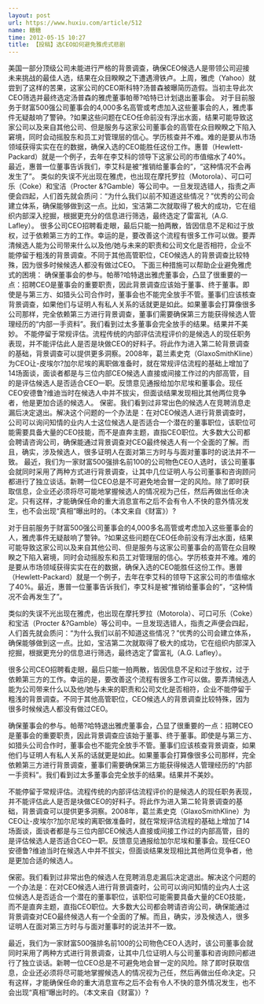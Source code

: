 ```yaml
---
layout: post
url: https://www.huxiu.com/article/512
name: 糖糖
time: 2012-05-15 10:27
title: 【投稿】选CEO如何避免雅虎式悲剧
---
```

美国一部分顶级公司未能进行严格的背景调查，确保CEO候选人是带领公司迎接未来挑战的最佳人选，结果在众目睽睽之下遭遇滑铁卢。上周，雅虎（Yahoo）就尝到了这样的苦果，这家公司的CEO斯科特?汤普森被曝简历造假。当初主导此次CEO筛选并最终选定汤普森的雅虎董事帕蒂?哈特已计划退出董事会。 对于目前服务于财富500强公司董事会的4,000多名高管或考虑加入这些董事会的人，雅虎事件无疑敲响了警钟。?如果这些问题在CEO任命前没有浮出水面，结果可能导致这家公司以及来自其他公司、但是服务与这家公司董事会的高管在众目睽睽之下陷入窘境，同时会动摇股东和员工对管理层的信心。学历核查并不难。难的是要从市场领域获得实实在在的数据，确保入选的CEO能胜任这份工作。惠普（Hewlett-Packard）就是一个例子，去年在李艾科的领导下这家公司的市值缩水了40%。最近，惠普一位董事告诉我们，李艾科是被“推销给董事会的”，“这种情况不会再发生了”。 类似的失误不光出现在雅虎，也出现在摩托罗拉（Motorola）、可口可乐（Coke）和宝洁（Procter &?Gamble）等公司中。一旦发现选错人，指责之声便会四起，人们首先就会质问：“为什么我们以前不知道这些情况？”优秀的公司会建立体系，确保能够做到这一点。比如，宝洁第二次就取得了极大的成功，它在组织内部深入挖掘，根据更充分的信息进行筛选，最终选定了雷富礼（A.G. Lafley）。 很多公司CEO招聘看走眼，最后只能一拍两散，皆因信息不足和过于放权，过于依赖第三方的工作。幸运的是，要改善这个流程有很多工作可以做。要弄清候选人能为公司带来什么以及他/她与未来的职责和公司文化是否相符，企业不能停留于粗浅的背景调查。不同于其他高管职位，CEO候选人的背景调查比较特殊，因为很多时候候选人都没有做过CEO。 下面三种措施可以帮助企业避免雅虎式的困境： 确保董事会的参与。帕蒂?哈特退出雅虎董事会，凸显了很重要的一点：招聘CEO是董事会的重要职责，因此背景调查应该始于董事、终于董事。即使是与第三方、如猎头公司合作时，董事会也不能完全放手不管。董事们应该核查背景调查，如果他们与证明人有私人关系的话就更是如此。如果董事会打算像很多公司那样，完全依赖第三方进行背景调查，董事们需要确保第三方能获得候选人管理经历的“内部一手资料”。我们看到过太多董事会完全放手的结果。结果并不美妙。 不能停留于常规评估。流程传统的内部评估流程评价的是候选人的现任职务表现，并不能评估此人是否是块做CEO的好料子。将此作为进入第二轮背景调查的基础，背景调查可以提供更多洞察。2008年，葛兰素史克（GlaxoSmithKline）为CEO让-皮埃尔?加尔尼埃的离职做准备时，就在常规评估流程的基础上增加了14场面谈，面谈者都是与三位内部CEO候选人直接或间接工作过的内部高管，目的是评估候选人是否适合CEO一职。反馈意见通报给加尔尼埃和董事会。现任CEO安德鲁?维迪当时在候选人中并不拔尖，但面谈结果发现相比其他两位竞争者，他是更加合适的候选人。 保密。我们看到过非常出色的候选人在竞聘消息走漏后决定退出。解决这个问题的一个办法是：在对CEO候选人进行背景调查时，公司可以询问知情的业内人士这位候选人是否适合一个潜在的董事职位，该职位可能需要具备大量的CEO技能，而不是直奔主题，直指CEO职位。大多数大公司都会聘请咨询公司，确保能通过背景调查对CEO最终候选人有一个全面的了解。而且，确实，涉及候选人，很多证明人在面对第三方时与与面对董事时的说法并不一致。 最近，我们为一家财富500强排名前100的公司物色CEO人选时，该公司董事会就同时采用了两种方式进行背景调查，让其中几位证明人与公司董事和咨询顾问都进行了独立谈话。新聘一位CEO总是不可避免地会冒一定的风险。除了即时获取信息，企业还必须将尽可能地掌握候选人的情况视为己任，然后再做出任命决定。只有这样，才能确保任命的重大消息宣布之后不会有令人不快的意外情况发生，也不会出现“真相”曝出时的。（本文来自《财富》）?

对于目前服务于财富500强公司董事会的4,000多名高管或考虑加入这些董事会的人，雅虎事件无疑敲响了警钟。?如果这些问题在CEO任命前没有浮出水面，结果可能导致这家公司以及来自其他公司、但是服务与这家公司董事会的高管在众目睽睽之下陷入窘境，同时会动摇股东和员工对管理层的信心。学历核查并不难。难的是要从市场领域获得实实在在的数据，确保入选的CEO能胜任这份工作。惠普（Hewlett-Packard）就是一个例子，去年在李艾科的领导下这家公司的市值缩水了40%。最近，惠普一位董事告诉我们，李艾科是被“推销给董事会的”，“这种情况不会再发生了”。

类似的失误不光出现在雅虎，也出现在摩托罗拉（Motorola）、可口可乐（Coke）和宝洁（Procter &?Gamble）等公司中。一旦发现选错人，指责之声便会四起，人们首先就会质问：“为什么我们以前不知道这些情况？”优秀的公司会建立体系，确保能够做到这一点。比如，宝洁第二次就取得了极大的成功，它在组织内部深入挖掘，根据更充分的信息进行筛选，最终选定了雷富礼（A.G. Lafley）。

很多公司CEO招聘看走眼，最后只能一拍两散，皆因信息不足和过于放权，过于依赖第三方的工作。幸运的是，要改善这个流程有很多工作可以做。要弄清候选人能为公司带来什么以及他/她与未来的职责和公司文化是否相符，企业不能停留于粗浅的背景调查。不同于其他高管职位，CEO候选人的背景调查比较特殊，因为很多时候候选人都没有做过CEO。

确保董事会的参与。帕蒂?哈特退出雅虎董事会，凸显了很重要的一点：招聘CEO是董事会的重要职责，因此背景调查应该始于董事、终于董事。即使是与第三方、如猎头公司合作时，董事会也不能完全放手不管。董事们应该核查背景调查，如果他们与证明人有私人关系的话就更是如此。如果董事会打算像很多公司那样，完全依赖第三方进行背景调查，董事们需要确保第三方能获得候选人管理经历的“内部一手资料”。我们看到过太多董事会完全放手的结果。结果并不美妙。

不能停留于常规评估。流程传统的内部评估流程评价的是候选人的现任职务表现，并不能评估此人是否是块做CEO的好料子。将此作为进入第二轮背景调查的基础，背景调查可以提供更多洞察。2008年，葛兰素史克（GlaxoSmithKline）为CEO让-皮埃尔?加尔尼埃的离职做准备时，就在常规评估流程的基础上增加了14场面谈，面谈者都是与三位内部CEO候选人直接或间接工作过的内部高管，目的是评估候选人是否适合CEO一职。反馈意见通报给加尔尼埃和董事会。现任CEO安德鲁?维迪当时在候选人中并不拔尖，但面谈结果发现相比其他两位竞争者，他是更加合适的候选人。

保密。我们看到过非常出色的候选人在竞聘消息走漏后决定退出。解决这个问题的一个办法是：在对CEO候选人进行背景调查时，公司可以询问知情的业内人士这位候选人是否适合一个潜在的董事职位，该职位可能需要具备大量的CEO技能，而不是直奔主题，直指CEO职位。大多数大公司都会聘请咨询公司，确保能通过背景调查对CEO最终候选人有一个全面的了解。而且，确实，涉及候选人，很多证明人在面对第三方时与与面对董事时的说法并不一致。

最近，我们为一家财富500强排名前100的公司物色CEO人选时，该公司董事会就同时采用了两种方式进行背景调查，让其中几位证明人与公司董事和咨询顾问都进行了独立谈话。新聘一位CEO总是不可避免地会冒一定的风险。除了即时获取信息，企业还必须将尽可能地掌握候选人的情况视为己任，然后再做出任命决定。只有这样，才能确保任命的重大消息宣布之后不会有令人不快的意外情况发生，也不会出现“真相”曝出时的。（本文来自《财富》）?

